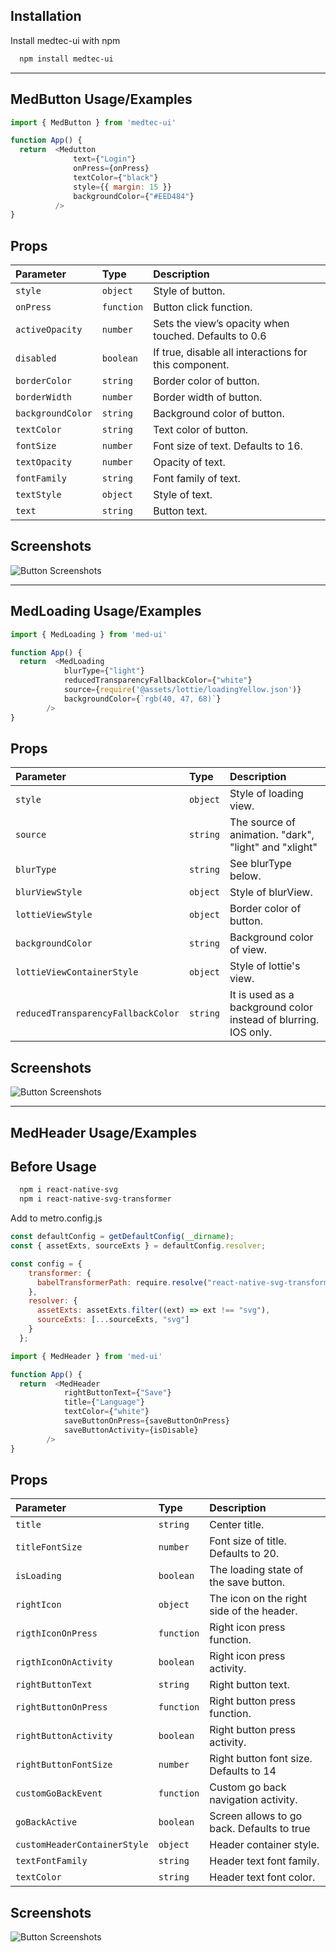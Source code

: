 
## Installation

Install medtec-ui with npm

```bash
  npm install medtec-ui
```
---
## MedButton Usage/Examples

```javascript
import { MedButton } from 'medtec-ui'

function App() {
  return  <Medutton
              text={"Login"}
              onPress={onPress}
              textColor={"black"}
              style={{ margin: 15 }}
              backgroundColor={"#EED484"}
          />
}
```


## Props


| Parameter | Type     | Description                       |
| :-------- | :------- | :-------------------------------- |
| `style`      | `object` | Style of button. |
| `onPress`      | `function` | Button click function. |
| `activeOpacity`      | `number` | Sets the view’s opacity when touched. Defaults to 0.6 |
| `disabled`      | `boolean` | If true, disable all interactions for this component. |
| `borderColor`      | `string` | Border color of button. |
| `borderWidth`      | `number` | Border width of button. |
| `backgroundColor`      | `string` | Background color of button. |
| `textColor`      | `string` | Text color of button. |
| `fontSize`      | `number` |  Font size of text. Defaults to 16. |
| `textOpacity`      | `number` | Opacity of text. |
| `fontFamily`      | `string` | Font family of text. |
| `textStyle`      | `object` | Style of text. |
| `text`      | `string` | Button text. |

## Screenshots

![Button Screenshots](images/buttonImage.png)

---

## MedLoading Usage/Examples

```javascript
import { MedLoading } from 'med-ui'

function App() {
  return  <MedLoading
            blurType={"light"}
            reducedTransparencyFallbackColor={"white"}
            source={require('@assets/lottie/loadingYellow.json')}
            backgroundColor={`rgb(40, 47, 68)`}
        />
}
```


## Props


| Parameter | Type     | Description                       |
| :-------- | :------- | :-------------------------------- |
| `style`      | `object` | Style of loading view. |
| `source`      | `string` | The source of animation. "dark", "light" and "xlight" |
| `blurType`      | `string` | See blurType below. |
| `blurViewStyle`      | `object` | Style of blurView. |
| `lottieViewStyle`      | `object` | Border color of button. |
| `backgroundColor`      | `string` | Background color of view. |
| `lottieViewContainerStyle`      | `object` | Style of lottie's view. |
| `reducedTransparencyFallbackColor`      | `string` | It is used as a background color instead of blurring. IOS only.|

## Screenshots

![Button Screenshots](images/loadingImage.png)

---
## MedHeader Usage/Examples

## Before Usage
```bash
  npm i react-native-svg
  npm i react-native-svg-transformer
```
Add to metro.config.js
```javascript
const defaultConfig = getDefaultConfig(__dirname);
const { assetExts, sourceExts } = defaultConfig.resolver;

const config = {
    transformer: {
      babelTransformerPath: require.resolve("react-native-svg-transformer")
    },
    resolver: {
      assetExts: assetExts.filter((ext) => ext !== "svg"),
      sourceExts: [...sourceExts, "svg"]
    }
  };
```

```javascript
import { MedHeader } from 'med-ui'

function App() {
  return  <MedHeader
            rightButtonText={"Save"}
            title={"Language"}
            textColor={"white"}
            saveButtonOnPress={saveButtonOnPress}
            saveButtonActivity={isDisable}
        />
}
```

## Props

| Parameter | Type     | Description                       |
| :-------- | :------- | :-------------------------------- |
| `title`      | `string` | Center title. |
| `titleFontSize`      | `number` | Font size of title. Defaults to 20. |
| `isLoading`      | `boolean` | The loading state of the save button. |
| `rightIcon`      | `object` | The icon on the right side of the header.  |
| `rigthIconOnPress`      | `function` | Right icon press function. |
| `rigthIconOnActivity`      | `boolean` | Right icon press activity. |
| `rightButtonText`      | `string` | Right button text. |
| `rightButtonOnPress`      | `function` | Right button press function. |
| `rightButtonActivity`      | `boolean` | Right button press activity.|
| `rightButtonFontSize`      | `number` | Right button font size. Defaults to 14|
| `customGoBackEvent`      | `function` | Custom go back navigation activity.|
| `goBackActive`      | `boolean` | Screen allows to go back. Defaults to true|
| `customHeaderContainerStyle`      | `object` | Header container style. |
| `textFontFamily`      | `string` | Header text font family.|
| `textColor`      | `string` | Header text font color.|

## Screenshots

![Button Screenshots](images/headerImage.png)


